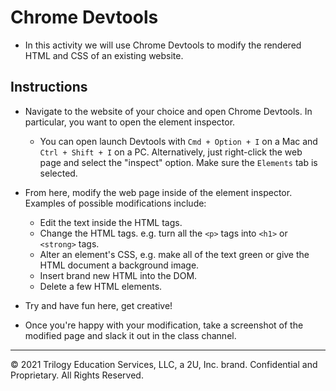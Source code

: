 # Chrome Devtools

* In this activity we will use Chrome Devtools to modify the rendered HTML and CSS of an existing website.

## Instructions

* Navigate to the website of your choice and open Chrome Devtools. In particular, you want to open the element inspector.

  * You can open launch Devtools with `Cmd + Option + I` on  a Mac and `Ctrl + Shift + I` on a PC. Alternatively, just right-click the web page and select the "inspect" option. Make sure the `Elements` tab is selected.

* From here, modify the web page inside of the element inspector. Examples of possible modifications include:

  * Edit the text inside the HTML tags.
  * Change the HTML tags. e.g. turn all the `<p>` tags into `<h1>` or `<strong>` tags.
  * Alter an element's CSS, e.g. make all of the text green or give the HTML document a background image.
  * Insert brand new HTML into the DOM.
  * Delete a few HTML elements.

* Try and have fun here, get creative!

* Once you're happy with your modification, take a screenshot of the modified page and slack it out in the class channel.

---

© 2021 Trilogy Education Services, LLC, a 2U, Inc. brand. Confidential and Proprietary. All Rights Reserved.
